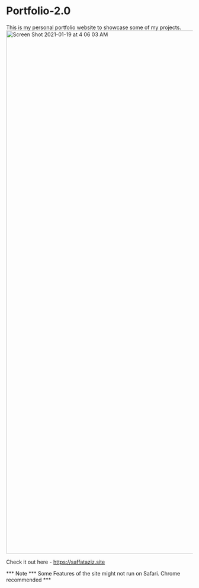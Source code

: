 # Portfolio-2.0
This is my personal portfolio website to showcase some of my projects.
<img width="1409" alt="Screen Shot 2021-01-19 at 4 06 03 AM" src="https://user-images.githubusercontent.com/50319868/104966696-c15a6900-5a0b-11eb-915a-76b3d85a7232.png">


Check it out here - https://saffataziz.site

*** Note *** Some Features of the site might not run on Safari. Chrome recommended ***

